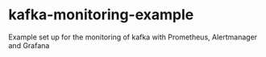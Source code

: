 # kafka-monitoring-example
Example set up for the monitoring of kafka with Prometheus, Alertmanager and Grafana
